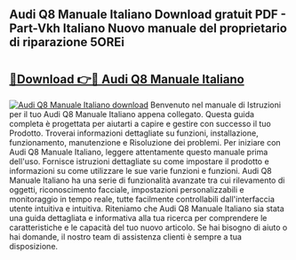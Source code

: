 ## Audi Q8 Manuale Italiano Download gratuit PDF - Part-Vkh Italiano Nuovo manuale del proprietario di riparazione 5OREi

# <h2><a href="http://dfftcy.blite.top/?on=Audi+Q8+Manuale+Italiano">🔗Download 👉🔴 Audi Q8 Manuale Italiano</a></h2>

[![Audi Q8 Manuale Italiano download](https://i.imgur.com/lujVjoI.png)](http://dfftcy.blite.top/?on=Audi+Q8+Manuale+Italiano)
Benvenuto nel manuale di Istruzioni per il tuo Audi Q8 Manuale Italiano appena collegato. Questa guida completa è progettata per aiutarti a capire e gestire con successo il tuo Prodotto. Troverai informazioni dettagliate su funzioni, installazione, funzionamento, manutenzione e Risoluzione dei problemi. Per iniziare con Audi Q8 Manuale Italiano, leggere attentamente questo manuale prima dell'uso. Fornisce istruzioni dettagliate su come impostare il prodotto e informazioni su come utilizzare le sue varie funzioni e funzioni. Audi Q8 Manuale Italiano ha una serie di funzionalità avanzate tra cui rilevamento di oggetti, riconoscimento facciale, impostazioni personalizzabili e monitoraggio in tempo reale, tutte facilmente controllabili dall'interfaccia utente intuitiva e intuitiva. Riteniamo che Audi Q8 Manuale Italiano sia stata una guida dettagliata e informativa alla tua ricerca per comprendere le caratteristiche e le capacità del tuo nuovo articolo. Se hai bisogno di aiuto o hai domande, il nostro team di assistenza clienti è sempre a tua disposizione.
